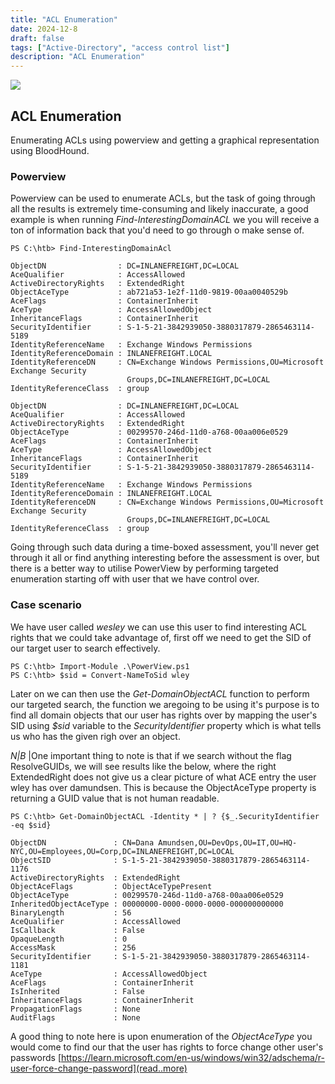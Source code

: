 ```yaml
---
title: "ACL Enumeration"
date: 2024-12-8
draft: false
tags: ["Active-Directory", "access control list"]
description: "ACL Enumeration"
---
```


![](https://www.shutterstock.com/image-photo/acl-access-control-list-permissions-associated-2193882835)

## ACL Enumeration

Enumerating ACLs using powerview and getting a graphical representation using BloodHound.

### Powerview
Powerview can be used to enumerate ACLs, but the task of going through all the results is extremely time-consuming and likely inaccurate, a good example is when running *Find-InterestingDomainACL* we you will receive a ton of information back that you'd need to go through o make sense of.

```
PS C:\htb> Find-InterestingDomainAcl

ObjectDN                : DC=INLANEFREIGHT,DC=LOCAL
AceQualifier            : AccessAllowed
ActiveDirectoryRights   : ExtendedRight
ObjectAceType           : ab721a53-1e2f-11d0-9819-00aa0040529b
AceFlags                : ContainerInherit
AceType                 : AccessAllowedObject
InheritanceFlags        : ContainerInherit
SecurityIdentifier      : S-1-5-21-3842939050-3880317879-2865463114-5189
IdentityReferenceName   : Exchange Windows Permissions
IdentityReferenceDomain : INLANEFREIGHT.LOCAL
IdentityReferenceDN     : CN=Exchange Windows Permissions,OU=Microsoft Exchange Security 
                          Groups,DC=INLANEFREIGHT,DC=LOCAL
IdentityReferenceClass  : group

ObjectDN                : DC=INLANEFREIGHT,DC=LOCAL
AceQualifier            : AccessAllowed
ActiveDirectoryRights   : ExtendedRight
ObjectAceType           : 00299570-246d-11d0-a768-00aa006e0529
AceFlags                : ContainerInherit
AceType                 : AccessAllowedObject
InheritanceFlags        : ContainerInherit
SecurityIdentifier      : S-1-5-21-3842939050-3880317879-2865463114-5189
IdentityReferenceName   : Exchange Windows Permissions
IdentityReferenceDomain : INLANEFREIGHT.LOCAL
IdentityReferenceDN     : CN=Exchange Windows Permissions,OU=Microsoft Exchange Security 
                          Groups,DC=INLANEFREIGHT,DC=LOCAL
IdentityReferenceClass  : group
```
Going through such data during a time-boxed assessment, you'll never get through it all or find anything interesting before the assessment is over, but there is a better way to utilise PowerView by performing targeted enumeration starting off with user that we have control over.

### Case scenario
We have user called *wesley* we can use this user to find interesting ACL rights that we could take advantage of, first off we need to get the SID of our target user to search effectively.

```
PS C:\htb> Import-Module .\PowerView.ps1
PS C:\htb> $sid = Convert-NameToSid wley
```
Later on we can then use the *Get-DomainObjectACL* function to perform our targeted search, the function we aregoing to be using it's purpose is to find all domain objects that our user has rights over by mapping the user's SID using *$sid* variable to the *SecurityIdentifier* property which is what tells us who has the given righ over an object.

*N|B* 
|One important thing to note is that if we search without the flag ResolveGUIDs, we will see results like the below, where the right ExtendedRight does not give us a clear picture of what ACE entry the user wley has over damundsen. This is because the ObjectAceType property is returning a GUID value that is not human readable.

```
PS C:\htb> Get-DomainObjectACL -Identity * | ? {$_.SecurityIdentifier -eq $sid}

ObjectDN               : CN=Dana Amundsen,OU=DevOps,OU=IT,OU=HQ-NYC,OU=Employees,OU=Corp,DC=INLANEFREIGHT,DC=LOCAL
ObjectSID              : S-1-5-21-3842939050-3880317879-2865463114-1176
ActiveDirectoryRights  : ExtendedRight
ObjectAceFlags         : ObjectAceTypePresent
ObjectAceType          : 00299570-246d-11d0-a768-00aa006e0529
InheritedObjectAceType : 00000000-0000-0000-0000-000000000000
BinaryLength           : 56
AceQualifier           : AccessAllowed
IsCallback             : False
OpaqueLength           : 0
AccessMask             : 256
SecurityIdentifier     : S-1-5-21-3842939050-3880317879-2865463114-1181
AceType                : AccessAllowedObject
AceFlags               : ContainerInherit
IsInherited            : False
InheritanceFlags       : ContainerInherit
PropagationFlags       : None
AuditFlags             : None
```

A good thing to note here is upon enumeration of the *ObjectAceType* you would come to find our that the user has rights to force change other user's passwords [https://learn.microsoft.com/en-us/windows/win32/adschema/r-user-force-change-password](read..more)
